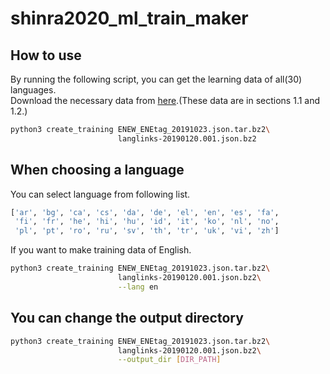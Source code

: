 # shinra2020_ml_train_maker

## How to use

By running the following script, you can get the learning data of all(30) languages.  
Download the necessary data from [here](http://shinra-project.info/shinra2020ml/2020ml_data/?lang=en).(These data are in sections 1.1 and 1.2.)

~~~bash
python3 create_training ENEW_ENEtag_20191023.json.tar.bz2\
                        langlinks-20190120.001.json.bz2
~~~

## When choosing a language

You can select language from following list.

~~~Python
['ar', 'bg', 'ca', 'cs', 'da', 'de', 'el', 'en', 'es', 'fa', 
 'fi', 'fr', 'he', 'hi', 'hu', 'id', 'it', 'ko', 'nl', 'no', 
 'pl', 'pt', 'ro', 'ru', 'sv', 'th', 'tr', 'uk', 'vi', 'zh']
~~~

If you want to make training data of English.

~~~bash
python3 create_training ENEW_ENEtag_20191023.json.tar.bz2\
                        langlinks-20190120.001.json.bz2\
                        --lang en
~~~

## You can change the output directory

~~~bash
python3 create_training ENEW_ENEtag_20191023.json.tar.bz2\
                        langlinks-20190120.001.json.bz2\
                        --output_dir [DIR_PATH]
~~~
